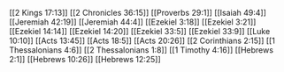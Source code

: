 [[2 Kings 17:13]]
[[2 Chronicles 36:15]]
[[Proverbs 29:1]]
[[Isaiah 49:4]]
[[Jeremiah 42:19]]
[[Jeremiah 44:4]]
[[Ezekiel 3:18]]
[[Ezekiel 3:21]]
[[Ezekiel 14:14]]
[[Ezekiel 14:20]]
[[Ezekiel 33:5]]
[[Ezekiel 33:9]]
[[Luke 10:10]]
[[Acts 13:45]]
[[Acts 18:5]]
[[Acts 20:26]]
[[2 Corinthians 2:15]]
[[1 Thessalonians 4:6]]
[[2 Thessalonians 1:8]]
[[1 Timothy 4:16]]
[[Hebrews 2:1]]
[[Hebrews 10:26]]
[[Hebrews 12:25]]
